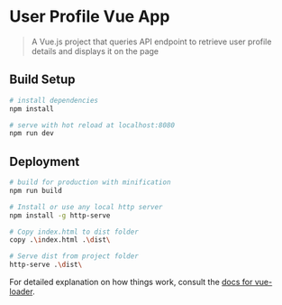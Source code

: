 # User Profile Vue App

> A Vue.js project that queries API endpoint to retrieve user profile details and displays it on the page

## Build Setup

``` bash
# install dependencies
npm install

# serve with hot reload at localhost:8080
npm run dev
```

## Deployment
``` bash
# build for production with minification
npm run build

# Install or use any local http server 
npm install -g http-serve

# Copy index.html to dist folder
copy .\index.html .\dist\

# Serve dist from project folder
http-serve .\dist\ 
```


For detailed explanation on how things work, consult the [docs for vue-loader](http://vuejs.github.io/vue-loader).
